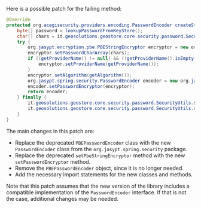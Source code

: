 Here is a possible patch for the failing method:
```java
@Override
protected org.acegisecurity.providers.encoding.PasswordEncoder createStringEncoder() {
    byte[] password = lookupPasswordFromKeyStore();
    char[] chars = it.geosolutions.geostore.core.security.password.SecurityUtils.toChars(password);
    try {
        org.jasypt.encryption.pbe.PBEStringEncryptor encryptor = new org.jasypt.encryption.pbe.StandardPBEStringEncryptor();
        encryptor.setPasswordCharArray(chars);
        if ((getProviderName() != null) && (!getProviderName().isEmpty())) {
            encryptor.setProviderName(getProviderName());
        }
        encryptor.setAlgorithm(getAlgorithm());
        org.jasypt.spring.security.PasswordEncoder encoder = new org.jasypt.spring.security.PasswordEncoder();
        encoder.setPasswordEncryptor(encryptor);
        return encoder;
    } finally {
        it.geosolutions.geostore.core.security.password.SecurityUtils.scramble(password);
        it.geosolutions.geostore.core.security.password.SecurityUtils.scramble(chars);
    }
}
```
The main changes in this patch are:

* Replace the deprecated `PBEPasswordEncoder` class with the new `PasswordEncoder` class from the `org.jasypt.spring.security` package.
* Replace the deprecated `setPbeStringEncryptor` method with the new `setPasswordEncryptor` method.
* Remove the `PBEPasswordEncoder` object, since it is no longer needed.
* Add the necessary import statements for the new classes and methods.

Note that this patch assumes that the new version of the library includes a compatible implementation of the `PasswordEncoder` interface. If that is not the case, additional changes may be needed.